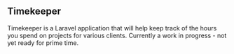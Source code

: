 ## Timekeeper

Timekeeper is a Laravel application that will help keep track of the hours you spend on projects for various clients.  Currently a work in progress - not yet ready for prime time. 